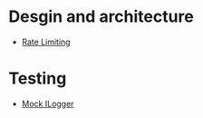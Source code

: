 # Desgin and architecture

- [Rate Limiting](https://medium.com/geekculture/net-core-7-rate-limiting-2e80bb777439)

# Testing
- [Mock ILogger](https://adamstorr.azurewebsites.net/blog/mocking-ilogger-with-moq)

